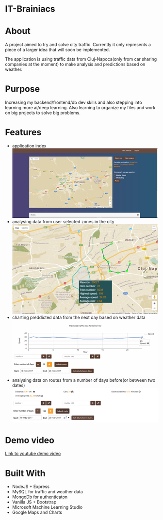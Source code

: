 # IT-Brainiacs

# About
A project aimed to try and solve city traffic. Currently it only represents a piece of a larger idea that will soon be implemented.

The application is using traffic data from Cluj-Napoca(only from car sharing companies at the moment) to make analysis and predictions based on weather.

# Purpose
Increasing my backend/frontend/db dev skills and also stepping into learning more ai/deep learning. Also learning to organize my files and work on big projects to solve big problems.

# Features
- application index
![Application index](https://github.com/MarcusGitAccount/IT-Brainiacs/blob/master/pony/app/assets/images/presentation/app_index.png)
- analysing data from user selected zones in the city
![Polygons](https://github.com/MarcusGitAccount/IT-Brainiacs/blob/master/pony/app/assets/images/presentation/app_polygons.png)
- charting preddicted data from the next day based on weather data
![Prediction chart](https://github.com/MarcusGitAccount/IT-Brainiacs/blob/master/pony/app/assets/images/presentation/app_prediction.png)
- analysing data on routes from a number of days before(or between two dates)
![Routes](https://github.com/MarcusGitAccount/IT-Brainiacs/blob/master/pony/app/assets/images/presentation/app_route.png)

# Demo video

<a href="https://www.youtube.com/watch?v=cXKM5ZRA7Yg">Link to youtube demo video</a>

# Built With
- NodeJS + Express
- MySQL for traffic and weather data
- MongoDb for authenticaton
- Vanilla JS + Bootstrap
- Microsoft Machine Learning Studio
- Google Maps and Charts
